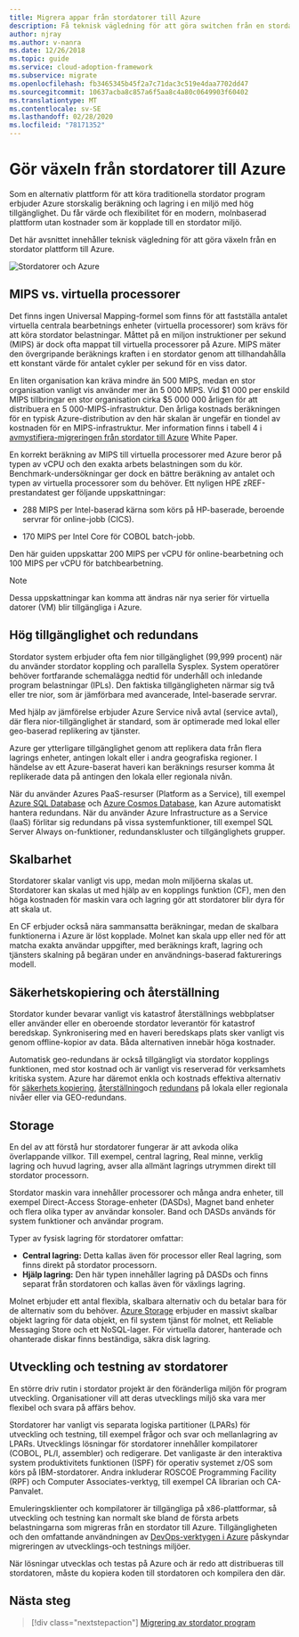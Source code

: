 ```yaml
---
title: Migrera appar från stordatorer till Azure
description: Få teknisk vägledning för att göra switchen från en stordator plattform till Azure storskalig data behandling och lagring i en miljö med hög tillgänglighet.
author: njray
ms.author: v-nanra
ms.date: 12/26/2018
ms.topic: guide
ms.service: cloud-adoption-framework
ms.subservice: migrate
ms.openlocfilehash: fb3465345b45f2a7c71dac3c519e4daa7702dd47
ms.sourcegitcommit: 10637acba8c857a6f5aa8c4a80c0649903f60402
ms.translationtype: MT
ms.contentlocale: sv-SE
ms.lasthandoff: 02/28/2020
ms.locfileid: "78171352"
---
```

# <a name="make-the-switch-from-mainframes-to-azure"></a>Gör växeln från stordatorer till Azure

Som en alternativ plattform för att köra traditionella stordator program erbjuder Azure storskalig beräkning och lagring i en miljö med hög tillgänglighet. Du får värde och flexibilitet för en modern, molnbaserad plattform utan kostnader som är kopplade till en stordator miljö.

Det här avsnittet innehåller teknisk vägledning för att göra växeln från en stordator plattform till Azure.

![Stordatorer och Azure](../../_images/mainframe-migration/make-the-switch.png)

## <a name="mips-vs-vcpus"></a>MIPS vs. virtuella processorer

Det finns ingen Universal Mapping-formel som finns för att fastställa antalet virtuella centrala bearbetnings enheter (virtuella processorer) som krävs för att köra stordator belastningar. Måttet på en miljon instruktioner per sekund (MIPS) är dock ofta mappat till virtuella processorer på Azure. MIPS mäter den övergripande beräknings kraften i en stordator genom att tillhandahålla ett konstant värde för antalet cykler per sekund för en viss dator.

En liten organisation kan kräva mindre än 500 MIPS, medan en stor organisation vanligt vis använder mer än 5 000 MIPS. Vid $1 000 per enskild MIPS tillbringar en stor organisation cirka $5 000 000 årligen för att distribuera en 5 000-MIPS-infrastruktur. Den årliga kostnads beräkningen för en typisk Azure-distribution av den här skalan är ungefär en tiondel av kostnaden för en MIPS-infrastruktur. Mer information finns i tabell 4 i [avmystifiera-migreringen från stordator till Azure](https://azure.microsoft.com/resources/demystifying-mainframe-to-azure-migration) White Paper.

En korrekt beräkning av MIPS till virtuella processorer med Azure beror på typen av vCPU och den exakta arbets belastningen som du kör. Benchmark-undersökningar ger dock en bättre beräkning av antalet och typen av virtuella processorer som du behöver. Ett nyligen HPE zREF-prestandatest ger följande uppskattningar:

- 288 MIPS per Intel-baserad kärna som körs på HP-baserade, beroende servrar för online-jobb (CICS).

- 170 MIPS per Intel Core för COBOL batch-jobb.

Den här guiden uppskattar 200 MIPS per vCPU för online-bearbetning och 100 MIPS per vCPU för batchbearbetning.

> [!NOTE]
> Dessa uppskattningar kan komma att ändras när nya serier för virtuella datorer (VM) blir tillgängliga i Azure.

## <a name="high-availability-and-failover"></a>Hög tillgänglighet och redundans

Stordator system erbjuder ofta fem nior tillgänglighet (99,999 procent) när du använder stordator koppling och parallella Sysplex. System operatörer behöver fortfarande schemalägga nedtid för underhåll och inledande program belastningar (IPLs). Den faktiska tillgängligheten närmar sig två eller tre nior, som är jämförbara med avancerade, Intel-baserade servrar.

Med hjälp av jämförelse erbjuder Azure Service nivå avtal (service avtal), där flera nior-tillgänglighet är standard, som är optimerade med lokal eller geo-baserad replikering av tjänster.

Azure ger ytterligare tillgänglighet genom att replikera data från flera lagrings enheter, antingen lokalt eller i andra geografiska regioner. I händelse av ett Azure-baserat haveri kan beräknings resurser komma åt replikerade data på antingen den lokala eller regionala nivån.

När du använder Azures PaaS-resurser (Platform as a Service), till exempel [Azure SQL Database](https://docs.microsoft.com/azure/sql-database/sql-database-technical-overview) och [Azure Cosmos Database](https://docs.microsoft.com/azure/cosmos-db/introduction), kan Azure automatiskt hantera redundans. När du använder Azure Infrastructure as a Service (IaaS) förlitar sig redundans på vissa systemfunktioner, till exempel SQL Server Always on-funktioner, redundanskluster och tillgänglighets grupper.

## <a name="scalability"></a>Skalbarhet

Stordatorer skalar vanligt vis upp, medan moln miljöerna skalas ut. Stordatorer kan skalas ut med hjälp av en kopplings funktion (CF), men den höga kostnaden för maskin vara och lagring gör att stordatorer blir dyra för att skala ut.

En CF erbjuder också nära sammansatta beräkningar, medan de skalbara funktionerna i Azure är löst kopplade. Molnet kan skala upp eller ned för att matcha exakta användar uppgifter, med beräknings kraft, lagring och tjänsters skalning på begäran under en användnings-baserad fakturerings modell.

## <a name="backup-and-recovery"></a>Säkerhetskopiering och återställning

Stordator kunder bevarar vanligt vis katastrof återställnings webbplatser eller använder eller en oberoende stordator leverantör för katastrof beredskap. Synkronisering med en haveri beredskaps plats sker vanligt vis genom offline-kopior av data. Båda alternativen innebär höga kostnader.

Automatisk geo-redundans är också tillgängligt via stordator kopplings funktionen, med stor kostnad och är vanligt vis reserverad för verksamhets kritiska system. Azure har däremot enkla och kostnads effektiva alternativ för [säkerhets kopiering](https://docs.microsoft.com/azure/backup/backup-introduction-to-azure-backup), [återställning](https://docs.microsoft.com/azure/site-recovery/site-recovery-overview)och [redundans](https://docs.microsoft.com/azure/storage/common/storage-redundancy) på lokala eller regionala nivåer eller via GEO-redundans.

## <a name="storage"></a>Storage

En del av att förstå hur stordatorer fungerar är att avkoda olika överlappande villkor. Till exempel, central lagring, Real minne, verklig lagring och huvud lagring, avser alla allmänt lagrings utrymmen direkt till stordator processorn.

Stordator maskin vara innehåller processorer och många andra enheter, till exempel Direct-Access Storage-enheter (DASDs), Magnet band enheter och flera olika typer av användar konsoler. Band och DASDs används för system funktioner och användar program.

Typer av fysisk lagring för stordatorer omfattar:

- **Central lagring:** Detta kallas även för processor eller Real lagring, som finns direkt på stordator processorn.
- **Hjälp lagring:** Den här typen innehåller lagring på DASDs och finns separat från stordatoren och kallas även för växlings lagring.

Molnet erbjuder ett antal flexibla, skalbara alternativ och du betalar bara för de alternativ som du behöver. [Azure Storage](https://docs.microsoft.com/azure/storage/common/storage-introduction) erbjuder en massivt skalbar objekt lagring för data objekt, en fil system tjänst för molnet, ett Reliable Messaging Store och ett NoSQL-lager. För virtuella datorer, hanterade och ohanterade diskar finns beständiga, säkra disk lagring.

## <a name="mainframe-development-and-testing"></a>Utveckling och testning av stordatorer

En större driv rutin i stordator projekt är den föränderliga miljön för program utveckling. Organisationer vill att deras utvecklings miljö ska vara mer flexibel och svara på affärs behov.

Stordatorer har vanligt vis separata logiska partitioner (LPARs) för utveckling och testning, till exempel frågor och svar och mellanlagring av LPARs. Utvecklings lösningar för stordatorer innehåller kompilatorer (COBOL, PL/I, assembler) och redigerare. Det vanligaste är den interaktiva system produktivitets funktionen (ISPF) för operativ systemet z/OS som körs på IBM-stordatorer. Andra inkluderar ROSCOE Programming Facility (RPF) och Computer Associates-verktyg, till exempel CA librarian och CA-Panvalet.

Emuleringsklienter och kompilatorer är tillgängliga på x86-plattformar, så utveckling och testning kan normalt ske bland de första arbets belastningarna som migreras från en stordator till Azure. Tillgängligheten och den omfattande användningen av [DevOps-verktygen i Azure](https://azure.microsoft.com/solutions/devops) påskyndar migreringen av utvecklings-och testnings miljöer.

När lösningar utvecklas och testas på Azure och är redo att distribueras till stordatoren, måste du kopiera koden till stordatoren och kompilera den där.

## <a name="next-steps"></a>Nästa steg

> [!div class="nextstepaction"]
> [Migrering av stordator program](./application-strategies.md)
